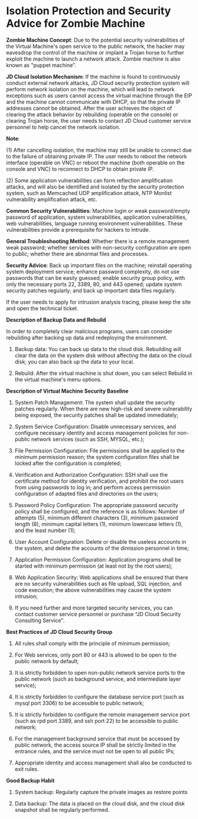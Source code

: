 # Isolation Protection and Security Advice for Zombie Machine

**Zombie Machine Concept**: Due to the potential security vulnerabilities of the Virtual Machine's open service to the public network, the hacker may eavesdrop the control of the machine or implant a Trojan horse to further exploit the machine to launch a network attack. Zombie machine is also known as "puppet machine”.

**JD Cloud Isolation Mechanism**: If the machine is found to continuously conduct external network attacks, JD Cloud security protection system will perform network isolation on the machine, which will lead to network exceptions such as users cannot access the virtual machine through the EIP and the machine cannot communicate with DHCP, so that the private IP addresses cannot be obtained. After the user achieves the object of clearing the attack behavior by rebuilding (operable on the console) or clearing Trojan horse, the user needs to contact JD Cloud customer service personnel to help cancel the network isolation.

**Note**:

(1) After cancelling isolation, the machine may still be unable to connect due to the failure of obtaining private IP. The user needs to reboot the network interface (operable on VNC) or reboot the machine (both operable on the console and VNC) to reconnect to DHCP to obtain private IP.

(2) Some application vulnerabilities can form reflection amplification attacks, and will also be identified and isolated by the security protection system, such as Memcached UDP amplification attack, NTP Monlist vulnerability amplification attack, etc.

**Common Security Vulnerabilities**: Machine login or weak password/empty password of application, system vulnerabilities, application vulnerabilities, web vulnerabilities, language running environment vulnerabilities. These vulnerabilities provide a prerequisite for hackers to intrude.

**General Troubleshooting Method**: Whether there is a remote management weak password; whether services with non-security configuration are open to public; whether there are abnormal files and processes.

**Security Advice**: Back up important files on the machine; reinstall operating system deployment service; enhance password complexity, do not use passwords that can be easily guessed; enable security group policy, with only the necessary ports 22, 3389, 80, and 443 opened; update system security patches regularly; and back up important data files regularly.

If the user needs to apply for intrusion analysis tracing, please keep the site and open the technical ticket.

**Description of Backup Data and Rebuild**

In order to completely clear malicious programs, users can consider rebuilding after backing up data and redeploying the environment.

1. Backup data: You can back up data to the cloud disk. Rebuilding will clear the data on the system disk without affecting the data on the cloud disk; you can also back up the data to your local.

2. Rebuild: After the virtual machine is shut down, you can select Rebuild in the virtual machine's menu options.

**Description of Virtual Machine Security Baseline**

1. System Patch Management: The system shall update the security patches regularly. When there are new high-risk and severe vulnerability being exposed, the security patches shall be updated immediately;

2. System Service Configuration: Disable unnecessary services, and configure necessary identity and access management policies for non-public network services (such as SSH, MYSQL, etc.);

3. File Permission Configuration: File permissions shall be applied to the minimum permission reason; the system configuration files shall be locked after the configuration is completed;

4. Verification and Authorization Configuration: SSH shall use the certificate method for identity verification, and prohibit the root users from using passwords to log in; and perform access permission configuration of adapted files and directories on the users;

5. Password Policy Configuration: The appropriate password security policy shall be configured, and the reference is as follows: Number of attempts (5), minimum different characters (3), minimum password length (8), minimum capital letters (1), minimum lowercase letters (1), and the least number (1);

6. User Account Configuration: Delete or disable the useless accounts in the system, and delete the accounts of the dimission personnel in time;

7. Application Permission Configuration: Application programs shall be started with minimum permission (at least not by the root users);

8. Web Application Security: Web applications shall be ensured that there are no security vulnerabilities such as file upload, SQL injection, and code execution; the above vulnerabilities may cause the system intrusion;

9. If you need further and more targeted security services, you can contact customer service personnel or purchase “JD Cloud Security Consulting Service".

**Best Practices of JD Cloud Security Group**

1. All rules shall comply with the principle of minimum permission;

2. For Web services, only port 80 or 443 is allowed to be open to the public network by default;

3. It is strictly forbidden to open non-public network service ports to the public network (such as background service, and intermediate layer service);

4. It is strictly forbidden to configure the database service port (such as mysql port 3306) to be accessible to public network;

5. It is strictly forbidden to configure the remote management service port (such as rpd port 3389, and ssh port 22) to be accessible to public network;

6. For the management background service that must be accessed by public network, the access source IP shall be strictly limited in the entrance rules, and the service must not be open to all public IPs;

7. Appropriate identity and access management shall also be conducted to exit rules.

**Good Backup Habit**

1. System backup: Regularly capture the private images as restore points

2. Data backup: The data is placed on the cloud disk, and the cloud disk snapshot shall be regularly performed.

